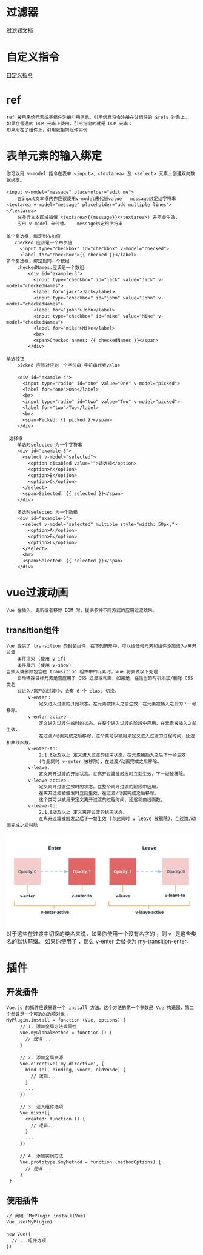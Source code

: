 # 过滤器
   [过滤器文档](https://cn.vuejs.org/v2/guide/filters.html)
# 自定义指令
   [自定义指令](https://cn.vuejs.org/v2/guide/custom-directive.html)
# ref
    ref 被用来给元素或子组件注册引用信息。引用信息将会注册在父组件的 $refs 对象上。
    如果在普通的 DOM 元素上使用，引用指向的就是 DOM 元素；
    如果用在子组件上，引用就指向组件实例
# 表单元素的输入绑定
    你可以用 v-model 指令在表单 <input>、<textarea> 及 <select> 元素上创建双向数据绑定。
    
    <input v-model="message" placeholder="edit me">
        在input文本框内你应该使用v-model来代替value   message绑定给字符串
    <textarea v-model="message" placeholder="add multiple lines"></textarea>
        在多行文本区域插值 <textarea>{{message}}</textarea>) 并不会生效，
        应用 v-model 来代替。   message绑定给字符串
    
    单个复选框，绑定到布尔值
       checked 应该是一个布尔值
         <input type="checkbox" id="checkbox" v-model="checked">
         <label for="checkbox">{{ checked }}</label>
    多个复选框，绑定到同一个数组
        checkedNames:应该是一个数组
            <div id='example-3'>
              <input type="checkbox" id="jack" value="Jack" v-model="checkedNames">
              <label for="jack">Jack</label>
              <input type="checkbox" id="john" value="John" v-model="checkedNames">
              <label for="john">John</label>
              <input type="checkbox" id="mike" value="Mike" v-model="checkedNames">
              <label for="mike">Mike</label>
              <br>
              <span>Checked names: {{ checkedNames }}</span>
            </div>
            
    单选按钮      
        picked 应该对应到一个字符串 字符串代表value
     
        <div id="example-4">
          <input type="radio" id="one" value="One" v-model="picked">
          <label for="one">One</label>
          <br>
          <input type="radio" id="two" value="Two" v-model="picked">
          <label for="two">Two</label>
          <br>
          <span>Picked: {{ picked }}</span>
        </div>
      
     选择框
        单选时selected 为一个字符串
        <div id="example-5">
          <select v-model="selected">
            <option disabled value="">请选择</option>
            <option>A</option>
            <option>B</option>
            <option>C</option>
          </select>
          <span>Selected: {{ selected }}</span>
        </div>
        
        多选时selected 为一个数组
        <div id="example-6">
          <select v-model="selected" multiple style="width: 50px;">
            <option>A</option>
            <option>B</option>
            <option>C</option>
          </select>
          <br>
          <span>Selected: {{ selected }}</span>
        </div>
         
# vue过渡动画
    Vue 在插入、更新或者移除 DOM 时，提供多种不同方式的应用过渡效果。
## transition组件
    Vue 提供了 transition 的封装组件，在下列情形中，可以给任何元素和组件添加进入/离开过渡
        条件渲染 (使用 v-if)
        条件展示 (使用 v-show)
    当插入或删除包含在 transition 组件中的元素时，Vue 将会做以下处理
        自动嗅探目标元素是否应用了 CSS 过渡或动画，如果是，在恰当的时机添加/删除 CSS 类名    
        在进入/离开的过渡中，会有 6 个 class 切换。
            v-enter：
                定义进入过渡的开始状态。在元素被插入之前生效，在元素被插入之后的下一帧移除。
            v-enter-active：
                定义进入过渡生效时的状态。在整个进入过渡的阶段中应用，在元素被插入之前生效，
                在过渡/动画完成之后移除。这个类可以被用来定义进入过渡的过程时间，延迟和曲线函数。
            v-enter-to:
                2.1.8版及以上 定义进入过渡的结束状态。在元素被插入之后下一帧生效 
                (与此同时 v-enter 被移除)，在过渡/动画完成之后移除。
            v-leave: 
                定义离开过渡的开始状态。在离开过渡被触发时立刻生效，下一帧被移除。
            v-leave-active：
                定义离开过渡生效时的状态。在整个离开过渡的阶段中应用，
                在离开过渡被触发时立刻生效，在过渡/动画完成之后移除。
                这个类可以被用来定义离开过渡的过程时间，延迟和曲线函数。
            v-leave-to: 
                2.1.8版及以上 定义离开过渡的结束状态。
                在离开过渡被触发之后下一帧生效 (与此同时 v-leave 被删除)，在过渡/动画完成之后移除
         
  ![vue过渡](./img/transition.png)       
    对于这些在过渡中切换的类名来说，如果你使用一个没有名字的 <transition>，则 v- 是这些类名的默认前缀。
    如果你使用了 <transition name="my-transition">，那么 v-enter 会替换为 my-transition-enter。   
# 插件
## 开发插件
    Vue.js 的插件应该暴露一个 install 方法。这个方法的第一个参数是 Vue 构造器，第二个参数是一个可选的选项对象：
    MyPlugin.install = function (Vue, options) {
         // 1. 添加全局方法或属性
         Vue.myGlobalMethod = function () {
           // 逻辑...
         }
       
         // 2. 添加全局资源
         Vue.directive('my-directive', {
           bind (el, binding, vnode, oldVnode) {
             // 逻辑...
           }
           ...
         })
       
         // 3. 注入组件选项
         Vue.mixin({
           created: function () {
             // 逻辑...
           }
           ...
         })
       
         // 4. 添加实例方法
         Vue.prototype.$myMethod = function (methodOptions) {
           // 逻辑...
         }
     }
## 使用插件
    // 调用 `MyPlugin.install(Vue)`
    Vue.use(MyPlugin)
    
    new Vue({
      // ...组件选项
    })  
    